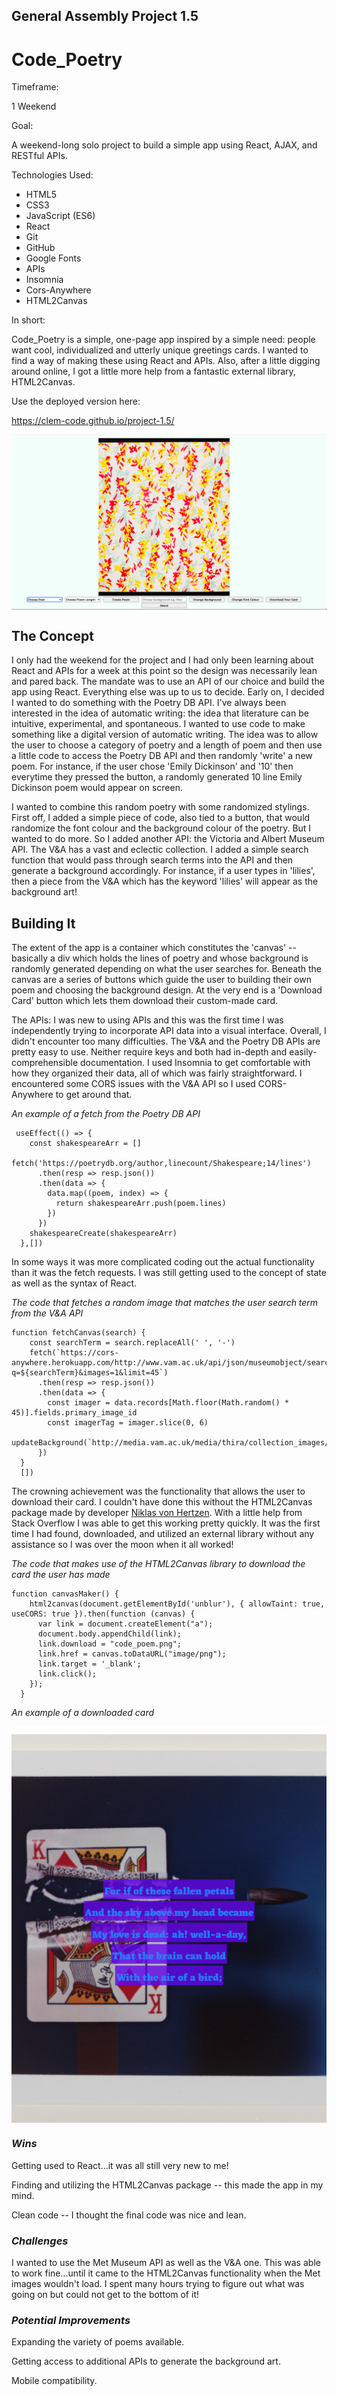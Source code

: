 
## General Assembly Project 1.5 

# **Code_Poetry**

Timeframe: 

1 Weekend

Goal:

A weekend-long solo project to build a simple app using React, AJAX, and RESTful APIs.

Technologies Used:

* HTML5 
* CSS3
* JavaScript (ES6)
* React
* Git
* GitHub
* Google Fonts
* APIs
* Insomnia
* Cors-Anywhere
* HTML2Canvas


In short:

Code_Poetry is a simple, one-page app inspired by a simple need: people want cool, individualized and utterly unique greetings cards. I wanted to find a way of making these using React and APIs. Also, after a little digging around online, I got a little more help from a fantastic external library, HTML2Canvas. 

Use the deployed version here:

[https://clem-code.github.io/project-1.5/
]()


<img align = 'center' src='image.png' >


## The Concept

I only had the weekend for the project and I had only been learning about React and APIs for a week at this point so the design was necessarily lean and pared back. The mandate was to use an API of our choice and build the app using React. Everything else was up to us to decide. Early on, I decided I wanted to do something with the Poetry DB API. I've always been interested in the idea of automatic writing: the idea that literature can be intuitive, experimental, and spontaneous. I wanted to use code to make something like a digital version of automatic writing. The idea was to allow the user to choose a category of poetry and a length of poem and then use a little code to access the Poetry DB API and then randomly 'write' a new poem. For instance, if the user chose 'Emily Dickinson' and '10' then everytime they pressed the button, a randomly generated 10 line Emily Dickinson poem would appear on screen. 

I wanted to combine this random poetry with some randomized stylings. First off, I added a simple piece of code, also tied to a button, that would randomize the font colour and the background colour of the poetry. But I wanted to do more. So I added another API: the Victoria and Albert Museum API. The V&A has a vast and eclectic collection. I added a simple search function that would pass through search terms into the API and then generate a background accordingly. For instance, if a user types in 'lilies', then a piece from the V&A which has the keyword 'lilies' will appear as the background art!  

## Building It

The extent of the app is a container which constitutes the 'canvas' -- basically a div which holds the lines of poetry and whose background is randomly generated depending on what the user searches for. Beneath the canvas are a series of buttons which guide the user to building their own poem and choosing the background design. At the very end is a 'Download Card' button which lets them download their custom-made card.

The APIs: I was new to using APIs and this was the first time I was independently trying to incorporate API data into a visual interface. Overall, I didn't encounter too many difficulties. The V&A and the Poetry DB APIs are pretty easy to use. Neither require keys and both had in-depth and easily-comprehensible documentation. I used Insomnia to get comfortable with how they organized their data, all of which was fairly straightforward. I encountered some CORS issues with the V&A API so I used CORS-Anywhere to get around that. 

*An example of a fetch from the Poetry DB API*

	 useEffect(() => {
	    const shakespeareArr = []
	    fetch('https://poetrydb.org/author,linecount/Shakespeare;14/lines')
	      .then(resp => resp.json())
	      .then(data => {
	        data.map((poem, index) => {
	          return shakespeareArr.push(poem.lines)
	        })
	      })
	    shakespeareCreate(shakespeareArr)
	  },[])
  
In some ways it was more complicated coding out the actual functionality than it was the fetch requests. I was still getting used to the concept of state as well as the syntax of React.

*The code that fetches a random image that matches the user search term from the V&A API*

	function fetchCanvas(search) {
	    const searchTerm = search.replaceAll(' ', '-')
	    fetch(`https://cors-anywhere.herokuapp.com/http://www.vam.ac.uk/api/json/museumobject/search?q=${searchTerm}&images=1&limit=45`)
	      .then(resp => resp.json())
	      .then(data => {
	        const imager = data.records[Math.floor(Math.random() * 45)].fields.primary_image_id
	        const imagerTag = imager.slice(0, 6)
	        updateBackground(`http://media.vam.ac.uk/media/thira/collection_images/${imagerTag}/${imager}.jpg`)
	      })
	  }
	  [])

The crowning achievement was the functionality that allows the user to download their card. I couldn't have done this without the HTML2Canvas package made by developer <a href='https://hertzen.com/'>Niklas von Hertzen</a>. With a little help from Stack Overflow I was able to get this working pretty quickly. It was the first time I had found, downloaded, and utilized an external library without any assistance so I was over the moon when it all worked!

*The code that makes use of the HTML2Canvas library to download the card the user has made*

	function canvasMaker() {
	    html2canvas(document.getElementById('unblur'), { allowTaint: true, useCORS: true }).then(function (canvas) {
	      var link = document.createElement("a");
	      document.body.appendChild(link);
	      link.download = "code_poem.png";
	      link.href = canvas.toDataURL("image/png");
	      link.target = '_blank';
	      link.click();
	    });
	  }

*An example of a downloaded card*

<img align = 'center' src='code_poem (2).png' >



### _Wins_

Getting used to React...it was all still very new to me!

Finding and utilizing the HTML2Canvas package -- this made the app in my mind.

Clean code -- I thought the final code was nice and lean.

### _Challenges_

I wanted to use the Met Museum API as well as the V&A one. This was able to work fine...until it came to the HTML2Canvas functionality when the Met images wouldn't load. I spent many hours trying to figure out what was going on but could not get to the bottom of it!

### _Potential Improvements_

Expanding the variety of poems available.

Getting access to additional APIs to generate the background art.

Mobile compatibility.





